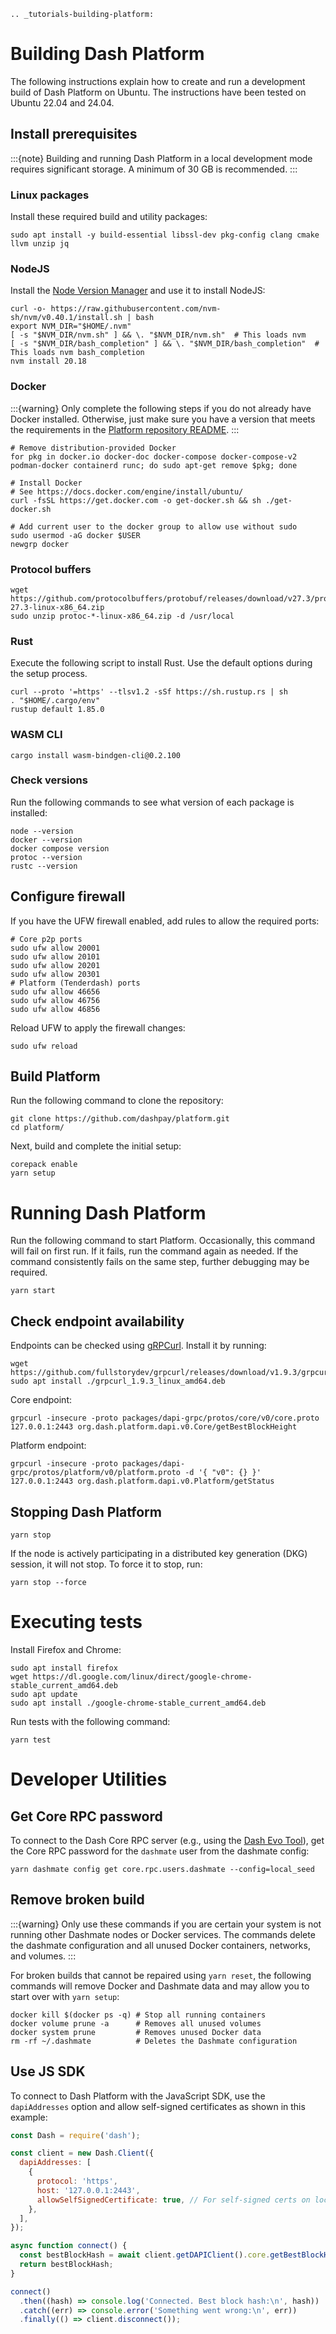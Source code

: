 ```{eval-rst}
.. _tutorials-building-platform:
```

# Building Dash Platform

The following instructions explain how to create and run a development build of Dash Platform on Ubuntu. The instructions have been tested on Ubuntu 22.04 and 24.04.

## Install prerequisites

:::{note}
Building and running Dash Platform in a local development mode requires significant storage. A minimum of 30 GB is recommended.
:::

### Linux packages

Install these required build and utility packages:

``` shell
sudo apt install -y build-essential libssl-dev pkg-config clang cmake llvm unzip jq
```

### NodeJS

Install the [Node Version Manager](https://github.com/nvm-sh/nvm) and use it to install NodeJS:

``` shell
curl -o- https://raw.githubusercontent.com/nvm-sh/nvm/v0.40.1/install.sh | bash
export NVM_DIR="$HOME/.nvm"
[ -s "$NVM_DIR/nvm.sh" ] && \. "$NVM_DIR/nvm.sh"  # This loads nvm
[ -s "$NVM_DIR/bash_completion" ] && \. "$NVM_DIR/bash_completion"  # This loads nvm bash_completion
nvm install 20.18
```

### Docker

:::{warning}
Only complete the following steps if you do not already have Docker installed. Otherwise, just make sure you have a version that meets the requirements in the [Platform repository README](https://github.com/dashpay/platform?tab=readme-ov-file#how-to-build-and-set-up-a-node-from-the-code-in-this-repo).
:::

``` shell
# Remove distribution-provided Docker
for pkg in docker.io docker-doc docker-compose docker-compose-v2 podman-docker containerd runc; do sudo apt-get remove $pkg; done

# Install Docker
# See https://docs.docker.com/engine/install/ubuntu/
curl -fsSL https://get.docker.com -o get-docker.sh && sh ./get-docker.sh

# Add current user to the docker group to allow use without sudo
sudo usermod -aG docker $USER
newgrp docker
```

### Protocol buffers

``` shell
wget https://github.com/protocolbuffers/protobuf/releases/download/v27.3/protoc-27.3-linux-x86_64.zip
sudo unzip protoc-*-linux-x86_64.zip -d /usr/local
```

### Rust

Execute the following script to install Rust. Use the default options during the setup process.

``` shell
curl --proto '=https' --tlsv1.2 -sSf https://sh.rustup.rs | sh
. "$HOME/.cargo/env"
rustup default 1.85.0
```

### WASM CLI

``` shell
cargo install wasm-bindgen-cli@0.2.100
```

### Check versions

Run the following commands to see what version of each package is installed:

``` shell
node --version
docker --version
docker compose version
protoc --version
rustc --version
```

## Configure firewall

If you have the UFW firewall enabled, add rules to allow the required ports:

``` shell
# Core p2p ports
sudo ufw allow 20001
sudo ufw allow 20101
sudo ufw allow 20201
sudo ufw allow 20301
# Platform (Tenderdash) ports
sudo ufw allow 46656
sudo ufw allow 46756
sudo ufw allow 46856
```

Reload UFW to apply the firewall changes:

``` shell
sudo ufw reload
```

## Build Platform

Run the following command to clone the repository:

``` shell
git clone https://github.com/dashpay/platform.git
cd platform/
```

Next, build and complete the initial setup:

``` shell
corepack enable
yarn setup
```

# Running Dash Platform

Run the following command to start Platform. Occasionally, this command will fail on first run. If it fails, run the command again as needed. If the command consistently fails on the same step, further debugging may be required.

``` shell
yarn start
```

## Check endpoint availability

Endpoints can be checked using [gRPCurl](https://github.com/fullstorydev/grpcurl). Install it by running:

``` shell
wget https://github.com/fullstorydev/grpcurl/releases/download/v1.9.3/grpcurl_1.9.3_linux_amd64.deb
sudo apt install ./grpcurl_1.9.3_linux_amd64.deb
```

Core endpoint:

``` shell
grpcurl -insecure -proto packages/dapi-grpc/protos/core/v0/core.proto 127.0.0.1:2443 org.dash.platform.dapi.v0.Core/getBestBlockHeight
```

Platform endpoint:

``` shell
grpcurl -insecure -proto packages/dapi-grpc/protos/platform/v0/platform.proto -d '{ "v0": {} }' 127.0.0.1:2443 org.dash.platform.dapi.v0.Platform/getStatus
```

## Stopping Dash Platform

``` shell
yarn stop
```

If the node is actively participating in a distributed key generation (DKG) session, it will not stop. To force it to stop, run:

``` shell
yarn stop --force
```

# Executing tests

Install Firefox and Chrome:

``` shell
sudo apt install firefox 
wget https://dl.google.com/linux/direct/google-chrome-stable_current_amd64.deb
sudo apt update
sudo apt install ./google-chrome-stable_current_amd64.deb
```

Run tests with the following command:

``` shell
yarn test
```

# Developer Utilities

## Get Core RPC password

To connect to the Dash Core RPC server (e.g., using the [Dash Evo Tool](inv:user:std#evo-tool)), get the Core RPC password for the `dashmate` user from the dashmate config:

``` shell
yarn dashmate config get core.rpc.users.dashmate --config=local_seed
```

## Remove broken build

:::{warning}
Only use these commands if you are certain your system is not running other Dashmate nodes or Docker services. The commands delete the dashmate configuration and all unused Docker containers, networks, and volumes.
:::

For broken builds that cannot be repaired using `yarn reset`, the following commands will remove Docker and Dashmate data and may allow you to start over with `yarn setup`:

``` shell
docker kill $(docker ps -q) # Stop all running containers
docker volume prune -a      # Removes all unused volumes
docker system prune         # Removes unused Docker data
rm -rf ~/.dashmate          # Deletes the Dashmate configuration
```

## Use JS SDK

To connect to Dash Platform with the JavaScript SDK, use the `dapiAddresses` option and allow
self-signed certificates as shown in this example:

```js
const Dash = require('dash');

const client = new Dash.Client({
  dapiAddresses: [
    {
      protocol: 'https',
      host: '127.0.0.1:2443',
      allowSelfSignedCertificate: true, // For self-signed certs on local devnet
    },
  ],
});

async function connect() {
  const bestBlockHash = await client.getDAPIClient().core.getBestBlockHash();
  return bestBlockHash;
}

connect()
  .then((hash) => console.log('Connected. Best block hash:\n', hash))
  .catch((err) => console.error('Something went wrong:\n', err))
  .finally(() => client.disconnect());
```
